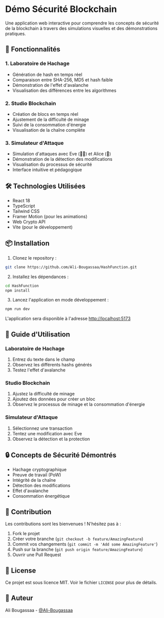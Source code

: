 # Démo Sécurité Blockchain

Une application web interactive pour comprendre les concepts de sécurité de la blockchain à travers des simulations visuelles et des démonstrations pratiques.

## 🚀 Fonctionnalités

### 1. Laboratoire de Hachage
- Génération de hash en temps réel
- Comparaison entre SHA-256, MD5 et hash faible
- Démonstration de l'effet d'avalanche
- Visualisation des différences entre les algorithmes

### 2. Studio Blockchain
- Création de blocs en temps réel
- Ajustement de la difficulté de minage
- Suivi de la consommation d'énergie
- Visualisation de la chaîne complète

### 3. Simulateur d'Attaque
- Simulation d'attaques avec Eve (🦹‍♀️) et Alice (👩)
- Démonstration de la détection des modifications
- Visualisation du processus de sécurité
- Interface intuitive et pédagogique

## 🛠️ Technologies Utilisées

- React 18
- TypeScript
- Tailwind CSS
- Framer Motion (pour les animations)
- Web Crypto API
- Vite (pour le développement)

## 📦 Installation

1. Clonez le repository :
```bash
git clone https://github.com/Ali-Bougassaa/HashFunction.git
```

2. Installez les dépendances :
```bash
cd HashFunction
npm install
```

3. Lancez l'application en mode développement :
```bash
npm run dev
```

L'application sera disponible à l'adresse [http://localhost:5173](http://localhost:5173)

## 🎯 Guide d'Utilisation

### Laboratoire de Hachage
1. Entrez du texte dans le champ
2. Observez les différents hashs générés
3. Testez l'effet d'avalanche

### Studio Blockchain
1. Ajustez la difficulté de minage
2. Ajoutez des données pour créer un bloc
3. Observez le processus de minage et la consommation d'énergie

### Simulateur d'Attaque
1. Sélectionnez une transaction
2. Tentez une modification avec Eve
3. Observez la détection et la protection

## 🔒 Concepts de Sécurité Démontrés

- Hachage cryptographique
- Preuve de travail (PoW)
- Intégrité de la chaîne
- Détection des modifications
- Effet d'avalanche
- Consommation énergétique

## 🤝 Contribution

Les contributions sont les bienvenues ! N'hésitez pas à :
1. Fork le projet
2. Créer votre branche (`git checkout -b feature/AmazingFeature`)
3. Commit vos changements (`git commit -m 'Add some AmazingFeature'`)
4. Push sur la branche (`git push origin feature/AmazingFeature`)
5. Ouvrir une Pull Request

## 📝 License

Ce projet est sous licence MIT. Voir le fichier `LICENSE` pour plus de détails.

## 👥 Auteur

Ali Bougassaa - [@Ali-Bougassaa](https://github.com/Ali-Bougassaa)
